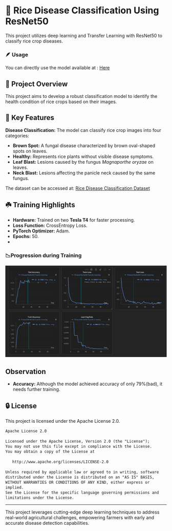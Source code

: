 # 🌾 Rice Disease Classification Using ResNet50
This project utilizes deep learning and Transfer Learning with ResNet50 to classify rice crop diseases.

### 🪶 Usage 
You can directly use the model available at : <a href="https://huggingface.co/spaces/Subh775/RiceSage">Here</a>

## 🌿 Project Overview
This project aims to develop a robust classification model to identify the health condition of rice crops based on their images.

## 🦅 Key Features
**Disease Classification:** The model can classify rice crop images into four categories:
- **Brown Spot:** A fungal disease characterized by brown oval-shaped spots on leaves.
- **Healthy:** Represents rice plants without visible disease symptoms.
- **Leaf Blast:** Lesions caused by the fungus *Magnaporthe oryzae* on leaves.
- **Neck Blast:** Lesions affecting the panicle neck caused by the same fungus.

The dataset can be accessed at: [Rice Disease Classification Dataset](https://huggingface.co/datasets/Subh775/Rice-Disease-Classification)

## ☘️ Training Highlights
- **Hardware:** Trained on two **Tesla T4** for faster processing.
- **Loss Function:** CrossEntropy Loss.
- **PyTorch Optimizer:** Adam.
- **Epochs:** 50.
- 
### **📉Progression during Training**
![Label Distribution Plot](Training/progression_graphs.png)

## Observation
- **Accuracy:** Although the model achieved accuracy of only 79%(bad), it needs further training. 


## 🔒 License
This project is licensed under the Apache License 2.0.

```
Apache License 2.0

Licensed under the Apache License, Version 2.0 (the "License");
You may not use this file except in compliance with the License.
You may obtain a copy of the License at

   http://www.apache.org/licenses/LICENSE-2.0

Unless required by applicable law or agreed to in writing, software
distributed under the License is distributed on an "AS IS" BASIS,
WITHOUT WARRANTIES OR CONDITIONS OF ANY KIND, either express or implied.
See the License for the specific language governing permissions and
limitations under the License.
```

---

This project leverages cutting-edge deep learning techniques to address real-world agricultural challenges, empowering farmers with early and accurate disease detection capabilities.

